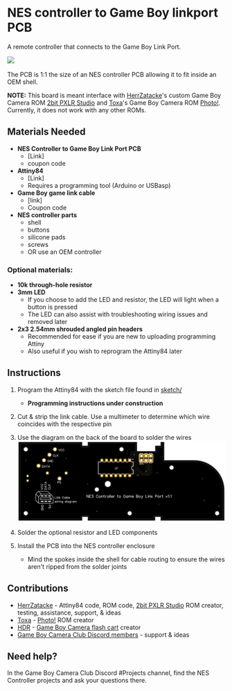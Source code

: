 # NES controller to Game Boy linkport PCB

A remote controller that connects to the Game Boy Link Port. 

![](assets/inuse.GIF)

The PCB is 1:1 the size of an NES controller PCB allowing it to fit inside an OEM shell. 

**NOTE:** This board is meant interface with [HerrZatacke](https://github.com/HerrZatacke)'s custom Game Boy Camera ROM [2bit PXLR Studio](https://github.com/HerrZatacke/2bit-pxlr-studio) and [Toxa](https://github.com/untoxa)'s Game Boy Camera ROM [Photo!](https://github.com/untoxa/gb-photo). Currently, it does not work with any other ROMs.

## Materials Needed
* **NES Controller to Game Boy Link Port PCB**
  - [Link]
  - coupon code
* **Attiny84**
  - [Link]
  - Requires a programming tool (Arduino or USBasp)
* **Game Boy game link cable**
  - [link]
  - Coupon code
* **NES controller parts**
  - shell
  - buttons
  - silicone pads
  - screws
  - OR use an OEM controller

### Optional materials:
* **10k through-hole resistor**
* **3mm LED**
  - If you choose to add the LED and resistor, the LED will light when a button is pressed
  - The LED can also assist with troubleshooting wiring issues and removed later
* **2x3 2.54mm shrouded angled pin headers**
  - Recommended for ease if you are new to uploading programming Attiny
  - Also useful if you wish to reprogram the Attiny84 later

## Instructions

1. Program the Attiny84 with the sketch file found in [sketch/](sketch/)
   - **Programming instructions under construction**

2. Cut & strip the link cable. Use a multimeter to determine which wire coincides with the respective pin

3. Use the diagram on the back of the board to solder the wires
![](assets/pcbback.png)

4. Solder the optional resistor and LED components

5. Install the PCB into the NES controller enclosure
   - Mind the spokes inside the shell for cable routing to ensure the wires aren't ripped from the solder joints

## Contributions
* [HerrZatacke](https://github.com/HerrZatacke) - Attiny84 code, ROM code, [2bit PXLR Studio](https://github.com/HerrZatacke/2bit-pxlr-studio) ROM creator, testing, assistance, support, & ideas
* [Toxa](https://github.com/untoxa) - [Photo!](https://github.com/untoxa/gb-photo) ROM creator
* [HDR](https://github.com/HDR) - [Game Boy Camera flash cart](https://github.com/HDR/Gameboy-Camera-Flashcart) creator
* [Game Boy Camera Club Discord members](https://discord.gg/C7WFJHG) - support & ideas

## Need help?
In the Game Boy Camera Club Discord #Projects channel, find the NES Controller projects and ask your questions there.
